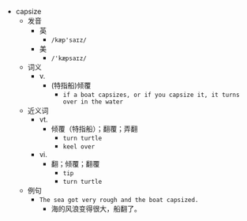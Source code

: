 - capsize
  - 发音
    - 英
      - `/kæp'saɪz/`
    - 美
      - `/'kæpsaɪz/`
  - 词义
    - v.
      - (特指船)倾覆
        - `if a boat capsizes, or if you capsize it, it turns over in the water`
  - 近义词
    - vt.
      - 倾覆（特指船）；翻覆；弄翻
        - `turn turtle`
        - `keel over`
    - vi.
      - 翻；倾覆；翻覆
        - `tip`
        - `turn turtle`
  - 例句
    - `The sea got very rough and the boat capsized.`
      - 海的风浪变得很大，船翻了。

